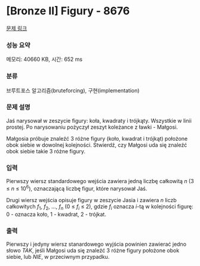 # [Bronze II] Figury - 8676 

[문제 링크](https://www.acmicpc.net/problem/8676) 

### 성능 요약

메모리: 40660 KB, 시간: 652 ms

### 분류

브루트포스 알고리즘(bruteforcing), 구현(implementation)

### 문제 설명

<p>Jaś narysował w zeszycie figury: koła, kwadraty i trójkąty. Wszystkie w linii prostej. Po narysowaniu pożyczył zeszyt koleżance z ławki - Małgosi.</p>

<p>Małgosia próbuje znaleźć 3 różne figury (koło, kwadrat i trójkąt) położone obok siebie w dowolnej kolejności. Stwierdź, czy Małgosi uda się znaleźć obok siebie takie 3 różne figury.</p>

### 입력 

 <p>Pierwszy wiersz standardowego wejścia zawiera jedną liczbę całkowitą <em>n</em> (3 ≤ <em>n</em> ≤ 10<sup>6</sup>), oznaczającą liczbę figur, które narysował Jaś.</p>

<p>Drugi wiersz wejścia opisuje figury w zeszycie Jasia i zawiera <em>n</em> liczb całkowitych <em>f</em><sub>1</sub>, <em>f</em><sub>2</sub>, ..., <em>f<sub>n</sub></em> (0 ≤ <em>f<sub>i</sub></em> ≤ 2), gdzie <em>f<sub>i</sub></em> oznacza <em>i</em>-tą w kolejności figurę: 0 - oznacza koło, 1 - kwadrat, 2 - trójkat.</p>

### 출력 

 <p>Pierwszy i jedyny wiersz stanardowego wyjścia powinien zawierać jedno słowo <i>TAK</i>, jeśli Małgosi uda się znaleźć 3 różne figury położone obok siebie, lub <i>NIE</i>, w przeciwnym przypadku.</p>

